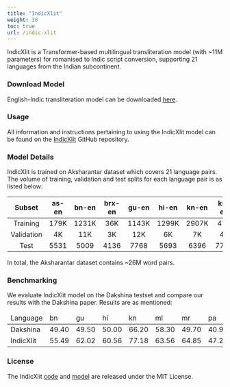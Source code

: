 ```yaml
---
title: "IndicXlit"
weight: 30
toc: true
url: /indic-xlit
---
```


IndicXlit is a Transformer-based multilingual transliteration model (with ~11M parameters) for romanised to Indic script conversion, supporting 21 languages from the Indian subcontinent.

<!-- 
### Update 05-06-2021

The Indic-Indic model is now available for download

### Update 30-04-2021

The models are now available for download
 -->
<!-- ### Download

For downloading and usage instructions please follow the [IndicTrans](https://github.com/AI4Bharat/indicTrans) Repository -->

### Download Model

English-Indic transliteration model can be downloaded [here](https://storage.googleapis.com/indic-xlit-public/final_model/indicxlit-en-indic-v1.0.zip).
<!-- 
### Mirror Links

- Please use this mirror [Google Drive]() link to download the IndicXlit model. -->

### Usage

All information and instructions pertaining to using the IndicXlit model can be found on the [IndicXlit](https://github.com/AI4Bharat/IndicXlit) GitHub repository.

<!--
### Usage

The easiest way to use IndicTrans is through the Huggingface transformers library. It can be simply loaded like this:

```python
from transformers import AutoModel, AutoTokenizer

tokenizer = AutoTokenizer.from_pretrained('ai4bharat/indic-trans')
model = AutoModel.from_pretrained('ai4bharat/indic-trans') 
``` -->

### Model Details

IndicXlit is trained on Aksharantar dataset which covers 21 language pairs. The volume of training, validation and test splits for each language pair is as listed below:

| Subset | as-en | bn-en | brx-en | gu-en | hi-en | kn-en | ks-en | kok-en | mai-en | ml-en | mni-en | mr-en | ne-en | or-en | pa-en | san-en | sd-en | ta-en | te-en | ur-en |
|:------:|:------:|:------:|:------:|:------:|:------:|:------:|:------:|:------:|:------:|:------:|:------:|:------:|:------:|:------:|:------:|:------:|:------:|:------:|:------:|:------:|
| Training | 179K | 1231K | 36K | 1143K | 1299K | 2907K | 47K | 613K | 283K | 4101K | 10K | 1453K | 2397K | 346K | 515K | 1813K | 60K | 3231K | 2430K | 699K |
| Validation | 4K | 11K | 3K | 12K | 6K | 7K | 4K | 4K | 4K | 8K | 3K | 8K | 3K | 3K | 9K | 3K | 8K | 9K | 8K | 12K |
| Test | 5531 | 5009 | 4136 | 7768 | 5693 | 6396 | 7707 | 5093 | 5512 | 6911 | 4925 | 6573 | 4133 | 4256 | 4316 | 5334 | - | 4682 | 4567 | 4463 |

<!-- | Language Pair | \# Sentence Pairs |
| -------- | ----------------- |
| as-en | aM |
| bn-en | bM |
| brx-en | b2M |
| gu-en | cM |
| hi-en | dM |
| kn-en | eM |
| ks-en | e2M |
| kok-en | e3M |
| mai-en | e3M |
| ml-en | fM |
| mni-en | f2M |
| mr-en | gM |
| ne-en | g2M |
| or-en | hM |
| pa-en | iM |
| san-en | i2M |
| sd-en | i3M |
| si-en | i4M |
| ta-en | jM |
| te-en | kM |
| ur-en | k2M |
 -->

In total, the Aksharantar dataset contains ~26M word pairs.

### Benchmarking

We evaluate IndicXlit model on the Dakshina testset and compare our results with the Dakshina paper. Results are as mentioned:

<table class="tg">
<!-- <thead>
  <tr>
    <th class="tg-9wq8"></th>
    <th class="tg-9wq8" colspan="10">WAT2021</th>
    <th class="tg-9wq8" colspan="7">WAT2020</th>
    <th class="tg-9wq8" colspan="3">WMT</th>
    <th class="tg-9wq8">UFAL</th>
    <th class="tg-9wq8">pmi</th>
  </tr>
</thead> -->
<thead>
  <tr>
    <td class="tg-9wq8">Language</td>
    <td class="tg-9wq8">bn</td>
    <td class="tg-9wq8">gu</td>
    <td class="tg-9wq8">hi</td>
    <td class="tg-9wq8">kn</td>
    <td class="tg-9wq8">ml</td>
    <td class="tg-9wq8">mr</td>
    <td class="tg-9wq8">pa</td>
    <td class="tg-9wq8">sd</td>
    <td class="tg-9wq8">si</td>
    <td class="tg-9wq8">ta</td>
    <td class="tg-9wq8">te</td>
    <td class="tg-9wq8">urd</td>
    <td class="tg-9wq8">Avg</td>
  </tr>
</thead>
<tbody>
  <tr>
    <td class="tg-9wq8">Dakshina</td>
    <td class="tg-9wq8">49.40</td>
    <td class="tg-9wq8">49.50</td>
    <td class="tg-9wq8">50.00</td>
    <td class="tg-9wq8">66.20</td>
    <td class="tg-9wq8">58.30</td>
    <td class="tg-9wq8">49.70</td>
    <td class="tg-9wq8">40.90</td>
    <td class="tg-9wq8">33.20</td>
    <td class="tg-9wq8">54.70</td>
    <td class="tg-9wq8">65.70</td>
    <td class="tg-9wq8">67.60</td>
    <td class="tg-9wq8">36.70</td>
    <td class="tg-9wq8">51.83</td>
  </tr>
  <tr>
    <td class="tg-9wq8">IndicXlit</td>
    <td class="tg-9wq8">55.49</td>
    <td class="tg-9wq8">62.02</td>
    <td class="tg-9wq8">60.56</td>
    <td class="tg-9wq8">77.18</td>
    <td class="tg-9wq8">63.56</td>
    <td class="tg-9wq8">64.85</td>
    <td class="tg-9wq8">47.24</td>
    <td class="tg-9wq8">48.56</td>
    <td class="tg-9wq8">63.91</td>
    <td class="tg-9wq8">68.10</td>
    <td class="tg-9wq8">73.38</td>
    <td class="tg-9wq8">42.12</td>
    <td class="tg-9wq8">60.58</td>
  </tr>
</tbody>
</table>

### License 

The IndicXlit [code](https://github.com/AI4Bharat/IndicXlit) and [model](https://github.com/AI4Bharat/IndicXlit#download-indicxlit-model) are released under the MIT License.
